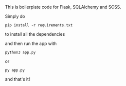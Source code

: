 This is boilerplate code for Flask, SQLAlchemy and SCSS.

Simply do 

```pip install -r requirements.txt```

to install all the dependencies

and then run the app with

```python3 app.py```

or 

```py app.py```

and that's it!
